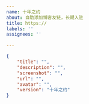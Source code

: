 ```yaml
---
name: 十年之约
about: 自助添加博客友链，长期入驻
title: https://
labels: ''
assignees: ''

---
```

<!-- 请在双引号中填写 -->
```json
{
    "title": "",
    "description": "",
    "screenshot": "",
    "url": "",
    "avatar": "",
    "version": "十年之约"
}
```
